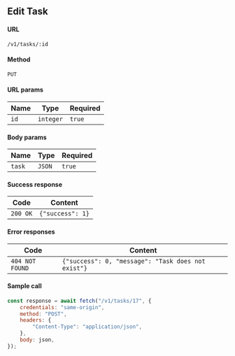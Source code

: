 ## Edit Task

#### URL

`/v1/tasks/:id`

#### Method

`PUT`

#### URL params

| Name | Type      | Required |
| ---- | --------- | -------- |
| `id` | `integer` | `true`   |

#### Body params

| Name   | Type   | Required |
| ------ | ------ | -------- |
| `task` | `JSON` | `true`   |

#### Success response

| Code     | Content          |
| -------- | ---------------- |
| `200 OK` | `{"success": 1}` |

#### Error responses

| Code            | Content                                            |
| --------------- | -------------------------------------------------- |
| `404 NOT FOUND` | `{"success": 0, "message": "Task does not exist"}` |

#### Sample call

```javascript
const response = await fetch("/v1/tasks/17", {
    credentials: "same-origin",
    method: "POST",
    headers: {
        "Content-Type": "application/json",
    },
    body: json,
});
```
